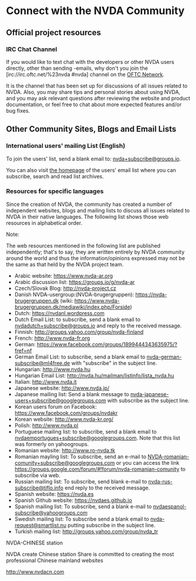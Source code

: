 # Connect with the NVDA Community

## Official project resources

### IRC Chat Channel
If you would like to text chat with the developers or other NVDA users directly, other than sending -emails, why don't you join the [irc://irc.oftc.net/%23nvda #nvda] channel on the [OFTC Network](http://www.oftc.net/). 

It is the channel that has been set up for discussions of all issues related to NVDA. Also, you may share tips and personal stories about using NVDA, and you may ask relevant questions after reviewing the website and product documentation, or feel free to chat about more expected features and/or bug fixes.

## Other Community Sites, Blogs and Email Lists

### International users' mailing List (English)

To join the users' list, send a blank email to: 
nvda+subscribe@groups.io.

You can also visit [the homepage](http://groups.io/g/nvda) of the users' email list where you can subscribe, search and read list archives.

### Resources for specific languages
Since the creation of NVDA, the community has created a number of independent websites, blogs and mailing lists to discuss all issues related to NVDA in their native languages. The following list shows those web resources in alphabetical order.

Note:

The web resources mentioned in the following list are published independently; that's to say, they are written entirely by NVDA community around the world and thus the information/opinions expressed may not be the same as that held by the NVDA project team.

 * Arabic website: https://www.nvda-ar.org
* Arabic discussion list: https://groups.io/g/nvda-ar
 * Czech/Slovak Blog: http://nvda-project.cz
 * Danish NVDA-usergroup:(NVDA-brugergruppen): https://nvda-brugergruppen.dk (wiki: https://www.nvda-brugergruppen.dk/mediawiki/index.php/Forside)
 * Dutch: https://nvdanl.wordpress.com
 * Dutch Email List: to subscribe, send a blank email to nvdadutch+subscribe@groups.io and reply to the received message.
 * Finnish: http://groups.yahoo.com/group/nvda-finland
 * French: http://www.nvda-fr.org
 * German: https://www.facebook.com/groups/1899444343635975/?fref=nf
 * German Email List: to subscribe, send a blank email to nvda-german-subscribe@ml4free.de with "subscribe" in the subject line.
 * Hungarian: http://www.nvda.hu
 * Hungarian Email List: http://nvda.hu/mailman/listinfo/lista_nvda.hu
 * Italian: http://www.nvda.it
 * Japanese website: http://www.nvda.jp/
 * Japanese mailing list: Send a blank message to nvda-japanese-users+subscribe@googlegroups.com with subscribe as the subject line.
 * Korean users forum on Facebook: https://www.facebook.com/groups/nvdakr
 * Korean website: http://www.nvda-kr.org/
 * Polish: http://www.nvda.pl
 * Portuguese mailing list: to subscribe, send a blank email to nvdaemportugues+subscribe@googlegroups.com. Note that this list was formerly on yahoogroups.
 * Romanian website: http://www.ro-nvda.tk
 * Romanian mayling list: To subscribe, send an e-mail to NVDA-romanian-comunity+subscribe@googlegroups.com or you can access the link https://groups.google.com/forum/#!forum/nvda-romanian-comunity to subscribe via web.
 * Russian mailing list: To subscribe, send blank e-mail to nvda-rus-subscribe@tiflo.info end reply to the received message.
 * Spanish website: https://nvda.es
 * Spanish Github website: https://nvdaes.github.io
 * Spanish mailing list: To subscribe, send a blank e-mail to nvdaespanol-subscribe@yahoogroups.com
 * Swedish mailing list: To subscribe send a blank email to nvda-request@smartlist.nu putting subscribe in the subject line.
 * Turkish mailing list: http://groups.yahoo.com/group/nvda_tr

NVDA-CHINESE station

NVDA create Chinese station Share is committed to creating the most professional Chinese mainland websites

http://www.nvdacn.com